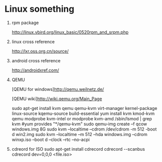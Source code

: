 Linux something
================

1. rpm package

	<http://linux.vbird.org/linux_basic/0520rpm_and_srpm.php>

2. linux cross reference
	
	<http://lxr.oss.org.cn/source/>

3. android cross reference

	<http://androidxref.com/>

4. QEMU

	[QEMU for windows]<http://qemu.weilnetz.de/>

	[QEMU wiki]<http://wiki.qemu.org/Main_Page>

	sudo apt-get install kvm qemu qemu-kvm virt-manager kernel-package linux-source kqemu-source build-essential
	yum install kvm kmod-kvm qemu
	modprobe kvm-intel or modprobe kvm-amd
	/sbin/lsmod | grep kvm
	#yum provides "*/qemu-kvm"
	sudo qemu-img create –f qcow windows.img 8G
	sudo kvm –localtime –cdrom /dev/cdrom -m 512 -boot d win2.img
	sudo kvm –localtime –m 512 –hda windows.img –cdrom winxp.iso –boot d –clock –rtc –no-acpi

4. cdreord for ISO
	sudo apt-get install cdrecord
	cdrecord --scanbus
	cdrecord dev=0,0,0 <file.iso>

